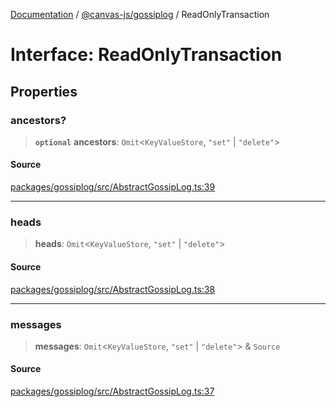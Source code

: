 [Documentation](../../../index.md) / [@canvas-js/gossiplog](../index.md) / ReadOnlyTransaction

# Interface: ReadOnlyTransaction

## Properties

### ancestors?

> **`optional`** **ancestors**: `Omit`\<`KeyValueStore`, `"set"` \| `"delete"`\>

#### Source

[packages/gossiplog/src/AbstractGossipLog.ts:39](https://github.com/canvasxyz/canvas/blob/4c6b729f/packages/gossiplog/src/AbstractGossipLog.ts#L39)

***

### heads

> **heads**: `Omit`\<`KeyValueStore`, `"set"` \| `"delete"`\>

#### Source

[packages/gossiplog/src/AbstractGossipLog.ts:38](https://github.com/canvasxyz/canvas/blob/4c6b729f/packages/gossiplog/src/AbstractGossipLog.ts#L38)

***

### messages

> **messages**: `Omit`\<`KeyValueStore`, `"set"` \| `"delete"`\> & `Source`

#### Source

[packages/gossiplog/src/AbstractGossipLog.ts:37](https://github.com/canvasxyz/canvas/blob/4c6b729f/packages/gossiplog/src/AbstractGossipLog.ts#L37)
